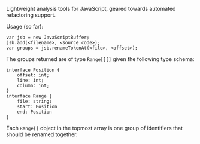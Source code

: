 Lightweight analysis tools for JavaScript, geared towards automated refactoring support.

Usage (so far):
	
	var jsb = new JavaScriptBuffer;
	jsb.add(<filename>, <source code>);
	var groups = jsb.renameTokenAt(<file>, <offset>);
	
The groups returned are of type `Range[][]` given the following type schema:

    interface Position {
    	offset: int;
    	line: int;
    	column: int;
    }
    interface Range {
    	file: string;
    	start: Position
    	end: Position
    }

Each `Range[]` object in the topmost array is one group of identifiers that should be renamed together.